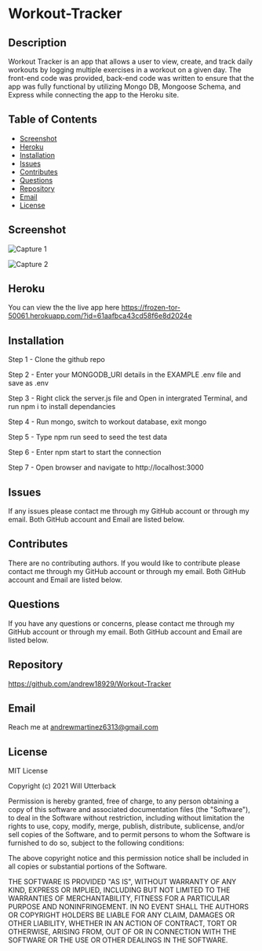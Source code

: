 # Workout-Tracker

## Description

Workout Tracker is an app that allows a user to view, create, and track daily workouts by logging multiple exercises in a workout on a given day. The front-end code was provided, back-end code was written to ensure that the app was fully functional by utilizing Mongo DB, Mongoose Schema, and Express while connecting the app to the Heroku site.

## Table of Contents

- [Screenshot](#screenshot)
- [Heroku](#heroku)
- [Installation](#installation)
- [Issues](#issues)
- [Contributes](#contributes)
- [Questions](#questions)
- [Repository](#repository)
- [Email](#email)
- [License](#license)

## Screenshot

![Capture 1](https://user-images.githubusercontent.com/87145391/144715419-03973482-2ef2-4bc5-96b0-00db98e50499.JPG)

![Capture 2](https://user-images.githubusercontent.com/87145391/144715431-c00ea5ee-57e2-4525-b235-7e91249a191f.JPG)

## Heroku

You can view the the live app here https://frozen-tor-50061.herokuapp.com/?id=61aafbca43cd58f6e8d2024e

## Installation

Step 1 - Clone the github repo

Step 2 - Enter your MONGODB_URI details in the EXAMPLE .env file and save as .env

Step 3 - Right click the server.js file and Open in intergrated Terminal, and run npm i to install dependancies

Step 4 - Run mongo, switch to workout database, exit mongo

Step 5 - Type npm run seed to seed the test data

Step 6 - Enter npm start to start the connection

Step 7 - Open browser and navigate to http://localhost:3000

## Issues

If any issues please contact me through my GitHub account or through my email. Both GitHub account and Email are listed below.

## Contributes

There are no contributing authors. If you would like to contribute please contact me through my GitHub account or through my email. Both GitHub account and Email are listed below.

## Questions

If you have any questions or concerns, please contact me through my GitHub account or through my email. Both GitHub account and Email are listed below.

## Repository

https://github.com/andrew18929/Workout-Tracker

## Email

Reach me at andrewmartinez6313@gmail.com

## License

MIT License

Copyright (c) 2021 Will Utterback

Permission is hereby granted, free of charge, to any person obtaining a copy of this software and associated documentation files (the "Software"), to deal in the Software without restriction, including without limitation the rights to use, copy, modify, merge, publish, distribute, sublicense, and/or sell copies of the Software, and to permit persons to whom the Software is furnished to do so, subject to the following conditions:

The above copyright notice and this permission notice shall be included in all copies or substantial portions of the Software.

THE SOFTWARE IS PROVIDED "AS IS", WITHOUT WARRANTY OF ANY KIND, EXPRESS OR IMPLIED, INCLUDING BUT NOT LIMITED TO THE WARRANTIES OF MERCHANTABILITY, FITNESS FOR A PARTICULAR PURPOSE AND NONINFRINGEMENT. IN NO EVENT SHALL THE AUTHORS OR COPYRIGHT HOLDERS BE LIABLE FOR ANY CLAIM, DAMAGES OR OTHER LIABILITY, WHETHER IN AN ACTION OF CONTRACT, TORT OR OTHERWISE, ARISING FROM, OUT OF OR IN CONNECTION WITH THE SOFTWARE OR THE USE OR OTHER DEALINGS IN THE SOFTWARE.
